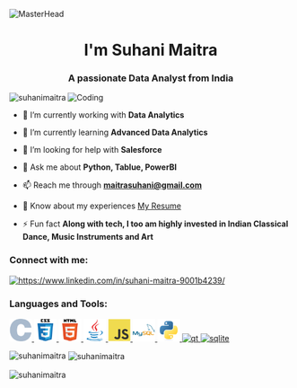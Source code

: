 ![MasterHead](https://media.licdn.com/dms/image/C5612AQErLJQyuT4h2Q/article-inline_image-shrink_1500_2232/0/1624597705774?e=1722470400&v=beta&t=cSgyHOROb7kTzx72GKWRVzADb7eTPks6bC9ncvv955Y)


<h1 align="center">I'm Suhani Maitra</h1>
<h3 align="center">A passionate Data Analyst from India</h3>

<img align="right" alt="Coding" width="400" src="https://fiverr-res.cloudinary.com/images/t_main1,q_auto,f_auto,q_auto,f_auto/attachments/delivery/asset/28f4413b27e2d5142cb2cf412576b5be-1667002896/superpixelersanimation/create-a-custom-pixel-art-wallpaper-background.gif">


<p align="left"> <img src="https://komarev.com/ghpvc/?username=suhanimaitra&label=Profile%20views&color=0e75b6&style=flat" alt="suhanimaitra" /> </p>

- 🔭 I’m currently working with **Data Analytics**

- 🌱 I’m currently learning **Advanced Data Analytics**

- 🤝 I’m looking for help with **Salesforce**

- 💬 Ask me about **Python, Tablue, PowerBI**

- 📫 Reach me through **maitrasuhani@gmail.com**
  
- 📄 Know about my experiences [My Resume](https://drive.google.com/file/d/18tsMM8ULqJ08bzbLzxgkPPCQoOnIjpRQ/view?usp=drive_link)

- ⚡ Fun fact **Along with tech, I too am highly invested in Indian Classical Dance, Music Instruments and Art**

<h3 align="left">Connect with me:</h3>
<p align="left">
<a href="https://www.linkedin.com/in/suhani-maitra-9001b4239/" target="blank"><img align="center" src="https://raw.githubusercontent.com/rahuldkjain/github-profile-readme-generator/master/src/images/icons/Social/linked-in-alt.svg" alt="https://www.linkedin.com/in/suhani-maitra-9001b4239/" height="30" width="40" /></a>
</p>

<h3 align="left">Languages and Tools:</h3>
<p align="left"> <a href="https://www.cprogramming.com/" target="_blank" rel="noreferrer"> <img src="https://raw.githubusercontent.com/devicons/devicon/master/icons/c/c-original.svg" alt="c" width="40" height="40"/> </a> <a href="https://www.w3schools.com/css/" target="_blank" rel="noreferrer"> <img src="https://raw.githubusercontent.com/devicons/devicon/master/icons/css3/css3-original-wordmark.svg" alt="css3" width="40" height="40"/> </a> <a href="https://www.w3.org/html/" target="_blank" rel="noreferrer"> <img src="https://raw.githubusercontent.com/devicons/devicon/master/icons/html5/html5-original-wordmark.svg" alt="html5" width="40" height="40"/> </a> <a href="https://www.java.com" target="_blank" rel="noreferrer"> <img src="https://raw.githubusercontent.com/devicons/devicon/master/icons/java/java-original.svg" alt="java" width="40" height="40"/> </a> <a href="https://developer.mozilla.org/en-US/docs/Web/JavaScript" target="_blank" rel="noreferrer"> <img src="https://raw.githubusercontent.com/devicons/devicon/master/icons/javascript/javascript-original.svg" alt="javascript" width="40" height="40"/> </a> <a href="https://www.mysql.com/" target="_blank" rel="noreferrer"> <img src="https://raw.githubusercontent.com/devicons/devicon/master/icons/mysql/mysql-original-wordmark.svg" alt="mysql" width="40" height="40"/> </a> <a href="https://www.python.org" target="_blank" rel="noreferrer"> <img src="https://raw.githubusercontent.com/devicons/devicon/master/icons/python/python-original.svg" alt="python" width="40" height="40"/> </a> <a href="https://www.qt.io/" target="_blank" rel="noreferrer"> <img src="https://upload.wikimedia.org/wikipedia/commons/0/0b/Qt_logo_2016.svg" alt="qt" width="40" height="40"/> </a> <a href="https://www.sqlite.org/" target="_blank" rel="noreferrer"> <img src="https://www.vectorlogo.zone/logos/sqlite/sqlite-icon.svg" alt="sqlite" width="40" height="40"/> </a> </p>

<p><img align="left" src="https://github-readme-stats.vercel.app/api/top-langs?username=suhanimaitra&show_icons=true&locale=en&layout=compact" alt="suhanimaitra" /></p>

<p>&nbsp;<img align="center" src="https://github-readme-stats.vercel.app/api?username=suhanimaitra&show_icons=true&locale=en" alt="suhanimaitra" /></p>

<p><img align="center" src="https://github-readme-streak-stats.herokuapp.com/?user=suhanimaitra&" alt="suhanimaitra" /></p>
